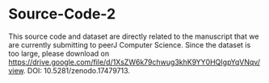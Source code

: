 # Source-Code-2
This source code and dataset are directly related to the manuscript that we are currently submitting to peerJ Computer Science. Since the dataset is too large, please download on https://drive.google.com/file/d/1XsZW6k79chwug3khK9YY0HQIgpYqVNqv/view. DOI: 10.5281/zenodo.17479713.
